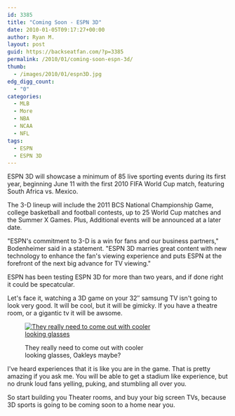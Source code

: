 ```yaml
---
id: 3385
title: "Coming Soon - ESPN 3D"
date: 2010-01-05T09:17:27+00:00
author: Ryan M.
layout: post
guid: https://backseatfan.com/?p=3385
permalink: /2010/01/coming-soon-espn-3d/
thumb:
  - /images/2010/01/espn3D.jpg
edg_digg_count:
  - "0"
categories:
  - MLB
  - More
  - NBA
  - NCAA
  - NFL
tags:
  - ESPN
  - ESPN 3D
---
```


<div class="entry">
  <p>
    ESPN 3D will showcase a minimum of 85 live sporting events during its first year, beginning June 11 with the first 2010 FIFA World Cup match, featuring South Africa vs. Mexico.
  </p>

  <p>
    The 3-D lineup will include the 2011 BCS National Championship Game, college basketball and football contests, up to 25 World Cup matches and the Summer X Games. Plus, Additional events will be announced at a later date.
  </p>

  <p>
    "ESPN's commitment to 3-D is a win for fans and our business partners," Bodenheimer said in a statement. "ESPN 3D marries great content with new technology to enhance the fan's viewing experience and puts ESPN at the forefront of the next big advance for TV viewing."
  </p>

  <p>
    ESPN has been testing ESPN 3D for more than two years, and if done right it could be specatcular.
  </p>

  <p>
    Let's face it, watching a 3D game on your 32&#8243; samsung TV isn't going to look very good. It will be cool, but it will be gimicky. If you have a theatre room, or a gigantic tv it will be awsome.
  </p><figure id="attachment_3387" style="width: 308px" class="wp-caption aligncenter">

  <a href="/images/2010/01/3d-glasses.jpg"><img class="size-full wp-image-3387   " title="3d glasses" src="/images/2010/01/3d-glasses.jpg" alt="They really need to come out with cooler looking glasses" width="308" height="308" srcset="/images/2010/01/3d-glasses.jpg 400w, /images/2010/01/3d-glasses-150x150.jpg 150w, /images/2010/01/3d-glasses-300x300.jpg 300w" sizes="(max-width: 308px) 100vw, 308px" /></a><figcaption class="wp-caption-text">They really need to come out with cooler looking glasses, Oakleys maybe?</figcaption></figure>

  <p>
    I've heard experiences that it is like you are in the game. That is pretty amazing if you ask me. You will be able to get a stadium like experience, but no drunk loud fans yelling, puking, and stumbling all over you.
  </p>

  <p>
    So start building you Theater rooms, and buy your big screen TVs, because 3D sports is going to be coming soon to a home near you.
  </p>
</div>
